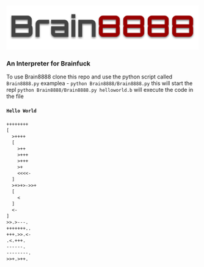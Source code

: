 ### <img src="./brain8888.svg" />
### An Interpreter for Brainfuck

To use Brain8888 clone this repo and use the python script called `Brain8888.py` examplea -
`python Brain8888/Brain8888.py` this will start the repl
`python Brain8888/Brain8888.py helloworld.b` will execute the code in the file

#### `Hello World`
```
++++++++
[
  >++++
  [
    >++
    >+++
    >+++
    >+
    <<<<-
  ]
  >+>+>->>+
  [
    <
  ]
  <-
]
>>.>---.
+++++++..
+++.>>.<-
.<.+++.
------.
--------.
>>+.>++.
```
